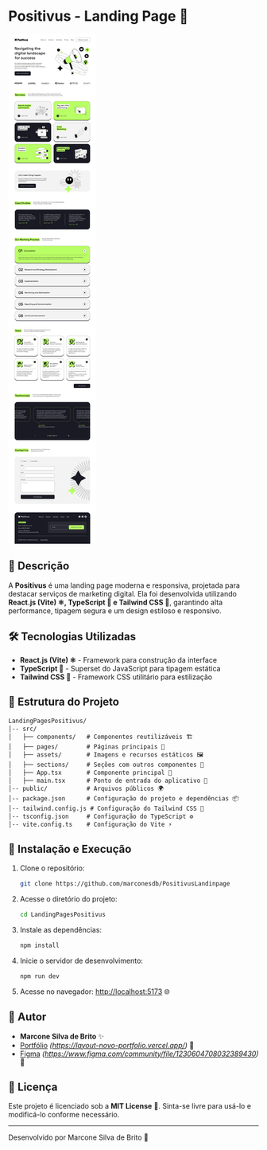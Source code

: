 # Positivus - Landing Page 🚀

![Positivus Landing Page](./public/Desktop.png)

## 📌 Descrição
A **Positivus** é uma landing page moderna e responsiva, projetada para destacar serviços de marketing digital.
Ela foi desenvolvida utilizando **React.js (Vite) ⚛️, TypeScript 📝 e Tailwind CSS 🎨**, garantindo alta performance, tipagem segura e um design estiloso e responsivo.

## 🛠️ Tecnologias Utilizadas
- **React.js (Vite) ⚛️** - Framework para construção da interface
- **TypeScript 📝** - Superset do JavaScript para tipagem estática
- **Tailwind CSS 🎨** - Framework CSS utilitário para estilização

## 📂 Estrutura do Projeto
```
LandingPagesPositivus/
│-- src/
│   ├── components/   # Componentes reutilizáveis 🏗️
│   ├── pages/        # Páginas principais 📄
│   ├── assets/       # Imagens e recursos estáticos 🖼️
│   ├── sections/     # Seções com outros componentes 📄
│   ├── App.tsx       # Componente principal 🔗
│   ├── main.tsx      # Ponto de entrada do aplicativo 🚀
│-- public/           # Arquivos públicos 🌍
│-- package.json      # Configuração do projeto e dependências 📦
│-- tailwind.config.js # Configuração do Tailwind CSS 🎨
│-- tsconfig.json     # Configuração do TypeScript ⚙️
│-- vite.config.ts    # Configuração do Vite ⚡
```

## 🚀 Instalação e Execução

1. Clone o repositório:
   ```sh
   git clone https://github.com/marconesdb/PositivusLandinpage
   ```

2. Acesse o diretório do projeto:
   ```sh
   cd LandingPagesPositivus
   ```

3. Instale as dependências:
   ```sh
   npm install
   ```

4. Inicie o servidor de desenvolvimento:
   ```sh
   npm run dev
   ```

5. Acesse no navegador: [http://localhost:5173](http://localhost:5173) 🌐

## 👤 Autor
- **Marcone Silva de Brito** ✨
- [Portfólio](#) *(https://layout-novo-portfolio.vercel.app/)* 🎨
- [Figma](#) *(https://www.figma.com/community/file/1230604708032389430)* 🎨

## 📜 Licença
Este projeto é licenciado sob a **MIT License** 📄. Sinta-se livre para usá-lo e modificá-lo conforme necessário.

---
Desenvolvido por Marcone Silva de Brito 🚀

